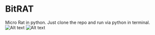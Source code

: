 # BitRAT
Micro Rat in python. Just clone the repo and run via python in terminal.
![Alt text](https://github.com/X1pe0/bitrat/blob/main/img/Screenshot%20at%202021-01-21%2010-46-18.png "Image")
![Alt text](https://github.com/X1pe0/bitrat/blob/main/img/Screenshot%20at%202021-01-27%2016-50-33.png "Image")
